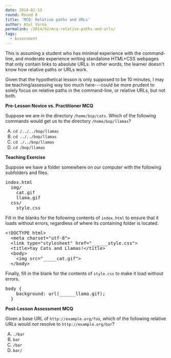 ```yaml
---
date: 2014-02-13
round: Round 8
title: 'MCQ: Relative paths and URLs'
author: Atul Varma
permalink: /2014/02/mcq-relative-paths-and-urls/
tags:
  - Assessment
---
```

This is assuming a student who has minimal experience with the command-line, and moderate experience writing standalone HTML+CSS webpages that only contain links to absolute URLs. In other words, the learner doesn't know how relative paths or URLs work.

Given that the hypothetical lesson is only supposed to be 10 minutes, I may be teaching/assessing way too much here---could be more prudent to solely focus on relative paths in the command-line, or relative URLs, but not both.

**Pre-Lesson Novice vs. Practitioner MCQ**

Suppose we are in the directory `/home/bip/cats`. Which of the following commands would get us to the directory `/home/bop/llamas`?

<ol style="list-style-type: upper-alpha">
  <li>
    <code>cd /../../bop/llamas</code>
  </li>
  <li>
    <code>cd ../../bop/llamas</code>
  </li>
  <li>
    <code>cd ./../bop/llamas</code>
  </li>
  <li>
    <code>cd /bop/llamas</code>
  </li>
</ol>

**Teaching Exercise**

Suppose we have a folder somewhere on our computer with the following subfolders and files.

<pre>index.html
  img/
    cat.gif
    llama.gif
  css/
    style.css</pre>

Fill in the blanks for the following contents of `index.html` to ensure that it loads without errors, regardless of where its containing folder is located.

<pre>&lt;!DOCTYPE html&gt;
  &lt;meta charset="utf-8"&gt;
  &lt;link type="stylesheet" href="______style.css"&gt;
  &lt;title&gt;Yay Cats and Llamas!&lt;/title&gt;
  &lt;body&gt;
    &lt;img src="_____cat.gif"&gt;
  &lt;/body&gt;</pre>

Finally, fill in the blank for the contents of `style.css` to make it load without errors.

<pre>body {
    background: url(______llama.gif);
  }</pre>

**Post-Lesson Assessment MCQ**

Given a base URL of `http://example.org/foo`, which of the following relative URLs would *not* resolve to `http://example.org/bar`?

<ol style="list-style-type: upper-alpha">
  <li>
    <code>./bar</code>
  </li>
  <li>
    <code>bar</code>
  </li>
  <li>
    <code>/bar</code>
  </li>
  <li>
    <code>bar/</code>
  </li>
</ol>
